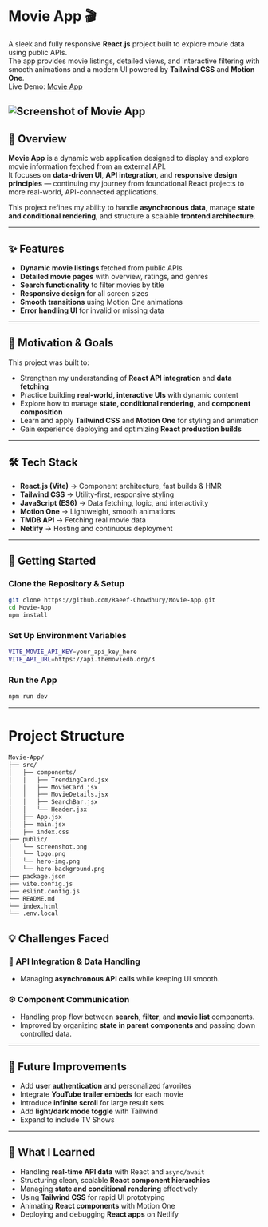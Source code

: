 # Movie App 🎬

A sleek and fully responsive **React.js** project built to explore movie data using public APIs.  
The app provides movie listings, detailed views, and interactive filtering with smooth animations and a modern UI powered by **Tailwind CSS** and **Motion One**.  
Live Demo: [Movie App](https://raeef-movie-app.netlify.app)

![Screenshot of Movie App](https://github.com/Raeef-Chowdhury/Movie-App/blob/main/public/screenshot.png?raw=true)
---

## 🌟 Overview
**Movie App** is a dynamic web application designed to display and explore movie information fetched from an external API.  
It focuses on **data-driven UI**, **API integration**, and **responsive design principles** — continuing my journey from foundational React projects to more real-world, API-connected applications.  

This project refines my ability to handle **asynchronous data**, manage **state and conditional rendering**, and structure a scalable **frontend architecture**.

---

## ✨ Features
- **Dynamic movie listings** fetched from public APIs  
- **Detailed movie pages** with overview, ratings, and genres  
- **Search functionality** to filter movies by title  
- **Responsive design** for all screen sizes  
- **Smooth transitions** using Motion One animations  
- **Error handling UI** for invalid or missing data  

---

## 🎯 Motivation & Goals
This project was built to:
- Strengthen my understanding of **React API integration** and **data fetching**  
- Practice building **real-world, interactive UIs** with dynamic content  
- Explore how to manage **state, conditional rendering**, and **component composition**  
- Learn and apply **Tailwind CSS** and **Motion One** for styling and animation  
- Gain experience deploying and optimizing **React production builds**  

---

## 🛠️ Tech Stack
- **React.js (Vite)** → Component architecture, fast builds & HMR  
- **Tailwind CSS** → Utility-first, responsive styling  
- **JavaScript (ES6)** → Data fetching, logic, and interactivity  
- **Motion One** → Lightweight, smooth animations  
- **TMDB API** → Fetching real movie data  
- **Netlify** → Hosting and continuous deployment  

---

## 🚀 Getting Started

### Clone the Repository & Setup
```bash
git clone https://github.com/Raeef-Chowdhury/Movie-App.git
cd Movie-App
npm install
```
### Set Up Environment Variables
```bash
VITE_MOVIE_API_KEY=your_api_key_here
VITE_API_URL=https://api.themoviedb.org/3
```
### Run the App
``` bash
npm run dev
```

---



# Project Structure
``` markdown
Movie-App/
├── src/
│   ├── components/
│   │   ├── TrendingCard.jsx
│   │   ├── MovieCard.jsx
│   │   ├── MovieDetails.jsx
│   │   ├── SearchBar.jsx
│   │   └── Header.jsx
│   ├── App.jsx
│   ├── main.jsx
│   ├── index.css
├── public/
│   └── screenshot.png
│   └── logo.png
│   └── hero-img.png
│   └── hero-background.png
├── package.json
├── vite.config.js
├── eslint.config.js
└── README.md
└── index.html
└── .env.local

```
## 💡 Challenges Faced

### 🧩 API Integration & Data Handling
- Managing **asynchronous API calls** while keeping UI smooth.  

### ⚙️ Component Communication
- Handling prop flow between **search**, **filter**, and **movie list** components.  
- Improved by organizing **state in parent components** and passing down controlled data.

---

## 🔮 Future Improvements
- Add **user authentication** and personalized favorites  
- Integrate **YouTube trailer embeds** for each movie  
- Introduce **infinite scroll** for large result sets  
- Add **light/dark mode toggle** with Tailwind  
- Expand to include TV Shows

---

## 📖 What I Learned
- Handling **real-time API data** with React and `async/await`  
- Structuring clean, scalable **React component hierarchies**  
- Managing **state and conditional rendering** effectively  
- Using **Tailwind CSS** for rapid UI prototyping  
- Animating **React components** with Motion One  
- Deploying and debugging **React apps** on Netlify  
